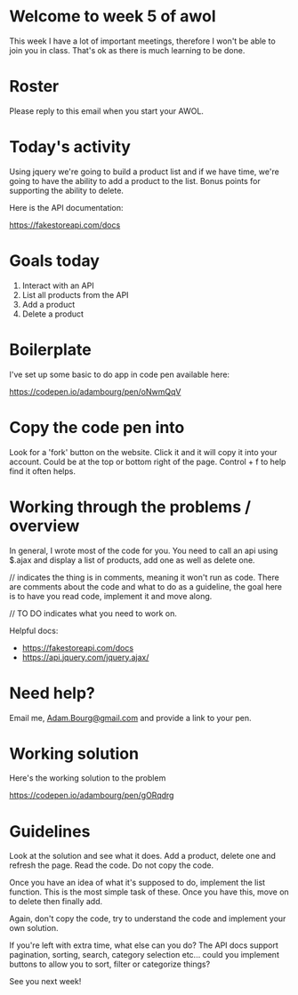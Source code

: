 # Welcome to week 5 of awol

This week I have a lot of important meetings, therefore I won't be
able to join you in class. That's ok as there is much learning to be
done.

# Roster

Please reply to this email when you start your AWOL.

# Today's activity

Using jquery we're going to build a product list and if we have time,
we're going to have the ability to add a product to the list. Bonus
points for supporting the ability to delete.

Here is the API documentation:

https://fakestoreapi.com/docs

# Goals today

1. Interact with an API
2. List all products from the API
3. Add a product
4. Delete a product

# Boilerplate

I've set up some basic to do app in code pen available here:

https://codepen.io/adambourg/pen/oNwmQqV

# Copy the code pen into

Look for a 'fork' button on the website. Click it and it will copy it
into your account. Could be at the top or bottom right of the page.
Control + f to help find it often helps.

# Working through the problems / overview

In general, I wrote most of the code for you. You need to call an api
using $.ajax and display a list of products, add one as well as delete
one.

// indicates the thing is in comments, meaning it won't run as code.
There are comments about the code and what to do as a guideline, the
goal here is to have you read code, implement it and move along.

// TO DO indicates what you need to work on.

Helpful docs:
* https://fakestoreapi.com/docs
* https://api.jquery.com/jquery.ajax/

# Need help?

Email me, Adam.Bourg@gmail.com and provide a link to your pen.

# Working solution

Here's the working solution to the problem

https://codepen.io/adambourg/pen/gORqdrg

# Guidelines

Look at the solution and see what it does. Add a product, delete one
and refresh the page. Read the code. Do not copy the code.

Once you have an idea of what it's supposed to do, implement the list
function. This is the most simple task of these. Once you have this,
move on to delete then finally add.

Again, don't copy the code, try to understand the code and implement
your own solution.

If you're left with extra time, what else can you do? The API docs
support pagination, sorting, search, category selection etc... could
you implement buttons to allow you to sort, filter or categorize
things?

See you next week!